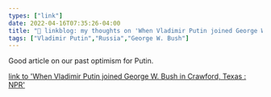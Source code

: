 ```yaml
---
types: ["link"]
date: 2022-04-16T07:35:26-04:00
title: "🔗 linkblog: my thoughts on 'When Vladimir Putin joined George W. Bush in Crawford, Texas : NPR'"
tags: ["Vladimir Putin","Russia","George W. Bush"]
---
```

Good article on our past optimism for Putin.
 
[link to 'When Vladimir Putin joined George W. Bush in Crawford, Texas : NPR'](https://www.npr.org/2022/04/16/1092811802/russia-putin-bush-texas-summit-crawford)
